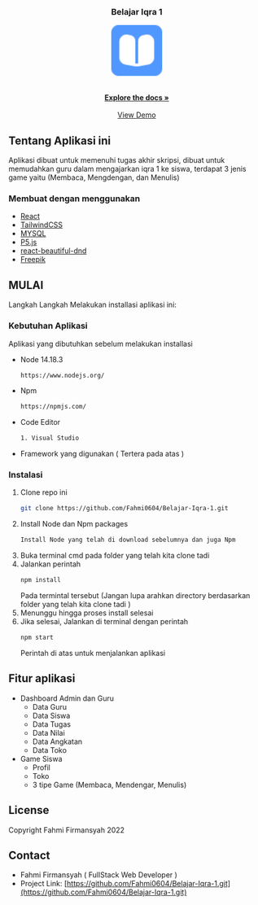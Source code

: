 <!-- PROJECT LOGO -->
<br />
<div align="center">

<h3 align="center">Belajar Iqra 1</h3>
  <a href="http://belajariqra1.com/">
    <img src="public/logo512.png" width="100" alt="Logo">
  </a>
  <p align="center">
    <br />
    <a href="https://github.com/Fahmi0604/Belajar-Iqra-1"><strong>Explore the docs »</strong></a>
    <br />
    <br />
    <a href="http://belajariqra1.com/">View Demo</a>
  </p>
</div>


<!-- ABOUT THE PROJECT -->
## Tentang Aplikasi ini

Aplikasi dibuat untuk memenuhi tugas akhir skripsi, dibuat untuk memudahkan guru dalam mengajarkan iqra 1 ke siswa, terdapat 3 jenis game yaitu (Membaca, Mengdengan, dan Menulis)


### Membuat dengan menggunakan

* [React](https://reactjs.org)
* [TailwindCSS](https://tailwindcss.com/)
* [MYSQL](https://www.mysql.com/)
* [P5.js](https://p5js.org/)
* [react-beautiful-dnd](https://react-beautiful-dnd.netlify.app/)
* [Freepik](https://www.freepik.com/)

<!-- GETTING STARTED -->
## MULAI

Langkah Langkah Melakukan installasi aplikasi ini:

### Kebutuhan Aplikasi

Aplikasi yang dibutuhkan sebelum melakukan installasi

* Node 14.18.3
  ```sh
  https://www.nodejs.org/
  ```
* Npm
  ```sh
  https://npmjs.com/
  ```
* Code Editor
  ```sh
  1. Visual Studio
  ```
* Framework yang digunakan ( Tertera pada atas )

### Instalasi

1. Clone repo ini
   ```sh
   git clone https://github.com/Fahmi0604/Belajar-Iqra-1.git
   ```
2. Install Node dan Npm packages
   ```sh
   Install Node yang telah di download sebelumnya dan juga Npm
   ```
3. Buka terminal cmd pada folder yang telah kita clone tadi
4. Jalankan perintah
    ``` sh 
    npm install 
    ```
    Pada termintal tersebut (Jangan lupa arahkan directory berdasarkan folder yang telah kita clone tadi )
6. Menunggu hingga proses install selesai
7. Jika selesai, Jalankan di terminal dengan perintah
    ```sh
    npm start
    ```
    Perintah di atas untuk menjalankan aplikasi 

## Fitur aplikasi

- Dashboard Admin dan Guru
    - Data Guru
    - Data Siswa
    - Data Tugas
    - Data Nilai
    - Data Angkatan
    - Data Toko
- Game Siswa
    - Profil
    - Toko
    - 3 tipe Game (Membaca, Mendengar, Menulis)


<!-- LICENSE -->
## License
Copyright Fahmi Firmansyah 2022


<!-- CONTACT -->
## Contact

- Fahmi Firmansyah ( FullStack Web Developer )
- Project Link: [https://github.com/Fahmi0604/Belajar-Iqra-1.git](https://github.com/Fahmi0604/Belajar-Iqra-1.git)

